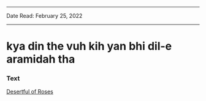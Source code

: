 ***
Date Read: February 25, 2022
***

# kya din the vuh kih yan bhi dil-e aramidah tha

### Text
[Desertful of Roses](http://www.columbia.edu/itc/mealac/pritchett/00garden/01c/0115/index_0115.html)


